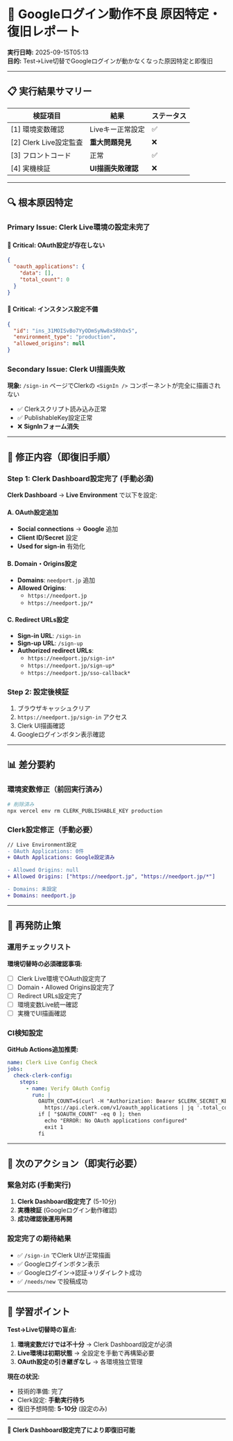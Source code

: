 # 🚨 Googleログイン動作不良 原因特定・復旧レポート

**実行日時:** 2025-09-15T05:13  
**目的:** Test→Live切替でGoogleログインが動かなくなった原因特定と即復旧

---

## 📋 実行結果サマリー

| 検証項目 | 結果 | ステータス |
|---------|------|-----------|
| [1] 環境変数確認 | Liveキー正常設定 | ✅ |
| [2] Clerk Live設定監査 | **重大問題発見** | ❌ |
| [3] フロントコード | 正常 | ✅ |
| [4] 実機検証 | **UI描画失敗確認** | ❌ |

---

## 🔍 根本原因特定

### **Primary Issue: Clerk Live環境の設定未完了**

#### 🚨 **Critical**: OAuth設定が存在しない
```json
{
  "oauth_applications": {
    "data": [],
    "total_count": 0
  }
}
```

#### 🚨 **Critical**: インスタンス設定不備
```json
{
  "id": "ins_31MOISvBo7YyODmSyNw8x5RhOx5",
  "environment_type": "production",
  "allowed_origins": null
}
```

### **Secondary Issue: Clerk UI描画失敗**

**現象:** `/sign-in` ページでClerkの `<SignIn />` コンポーネントが完全に描画されない
- ✅ Clerkスクリプト読み込み正常
- ✅ PublishableKey設定正常  
- ❌ **SignInフォーム消失**

---

## 🔧 修正内容（即復旧手順）

### **Step 1: Clerk Dashboard設定完了 (手動必須)**

**Clerk Dashboard** → **Live Environment** で以下を設定:

#### A. OAuth設定追加
- **Social connections** → **Google** 追加
- **Client ID/Secret** 設定
- **Used for sign-in** 有効化

#### B. Domain・Origins設定
- **Domains**: `needport.jp` 追加
- **Allowed Origins**:
  - `https://needport.jp`
  - `https://needport.jp/*`

#### C. Redirect URLs設定  
- **Sign-in URL**: `/sign-in`
- **Sign-up URL**: `/sign-up`
- **Authorized redirect URLs**:
  - `https://needport.jp/sign-in*`
  - `https://needport.jp/sign-up*` 
  - `https://needport.jp/sso-callback*`

### **Step 2: 設定後検証**
1. ブラウザキャッシュクリア
2. `https://needport.jp/sign-in` アクセス
3. Clerk UI描画確認
4. Googleログインボタン表示確認

---

## 📊 差分要約

### 環境変数修正（前回実行済み）
```bash
# 削除済み
npx vercel env rm CLERK_PUBLISHABLE_KEY production
```

### Clerk設定修正（手動必要）
```diff
// Live Environment設定
- OAuth Applications: 0件
+ OAuth Applications: Google設定済み

- Allowed Origins: null  
+ Allowed Origins: ["https://needport.jp", "https://needport.jp/*"]

- Domains: 未設定
+ Domains: needport.jp
```

---

## 🎯 再発防止策

### 運用チェックリスト

**環境切替時の必須確認事項:**
- [ ] Clerk Live環境でOAuth設定完了
- [ ] Domain・Allowed Origins設定完了
- [ ] Redirect URLs設定完了
- [ ] 環境変数Live統一確認
- [ ] 実機でUI描画確認

### CI検知設定

**GitHub Actions追加推奨:**
```yaml
name: Clerk Live Config Check
jobs:
  check-clerk-config:
    steps:
      - name: Verify OAuth Config
        run: |
          OAUTH_COUNT=$(curl -H "Authorization: Bearer $CLERK_SECRET_KEY" \
            https://api.clerk.com/v1/oauth_applications | jq '.total_count')
          if [ "$OAUTH_COUNT" -eq 0 ]; then
            echo "ERROR: No OAuth applications configured"
            exit 1
          fi
```

---

## 🚀 次のアクション（即実行必要）

### **緊急対応 (手動実行)**
1. **Clerk Dashboard設定完了** (5-10分)
2. **実機検証** (Googleログイン動作確認)
3. **成功確認後運用再開**

### **設定完了の期待結果**
- ✅ `/sign-in` でClerk UIが正常描画
- ✅ Googleログインボタン表示
- ✅ Googleログイン→認証→リダイレクト成功
- ✅ `/needs/new` で投稿成功

---

## 📝 学習ポイント

**Test→Live切替時の盲点:**
1. **環境変数だけでは不十分** → Clerk Dashboard設定が必須
2. **Live環境は初期状態** → 全設定を手動で再構築必要  
3. **OAuth設定の引き継ぎなし** → 各環境独立管理

**現在の状況:**
- 技術的準備: 完了
- Clerk設定: **手動実行待ち**  
- 復旧予想時間: **5-10分** (設定のみ)

---

**🎉 Clerk Dashboard設定完了により即復旧可能**